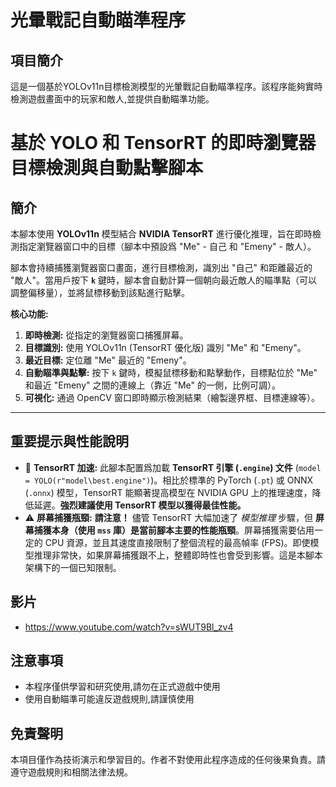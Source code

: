 # 光暈戰記自動瞄準程序

## 項目簡介

這是一個基於YOLOv11n目標檢測模型的光暈戰記自動瞄準程序。該程序能夠實時檢測遊戲畫面中的玩家和敵人,並提供自動瞄準功能。

# 基於 YOLO 和 TensorRT 的即時瀏覽器目標檢測與自動點擊腳本

## 簡介

本腳本使用 **YOLOv11n** 模型結合 **NVIDIA TensorRT** 進行優化推理，旨在即時檢測指定瀏覽器窗口中的目標（腳本中預設爲 "Me" - 自己 和 "Emeny" - 敵人）。

腳本會持續捕獲瀏覽器窗口畫面，進行目標檢測，識別出 "自己" 和距離最近的 "敵人"。當用戶按下 **`k`** 鍵時，腳本會自動計算一個朝向最近敵人的瞄準點（可以調整偏移量），並將鼠標移動到該點進行點擊。

**核心功能:**

1.  **即時檢測:** 從指定的瀏覽器窗口捕獲屏幕。
2.  **目標識別:** 使用 YOLOv11n (TensorRT 優化版) 識別 "Me" 和 "Emeny"。
3.  **最近目標:** 定位離 "Me" 最近的 "Emeny"。
4.  **自動瞄準與點擊:** 按下 `k` 鍵時，模擬鼠標移動和點擊動作，目標點位於 "Me" 和最近 "Emeny" 之間的連線上（靠近 "Me" 的一側，比例可調）。
5.  **可視化:** 通過 OpenCV 窗口即時顯示檢測結果（繪製邊界框、目標連線等）。

---

## 重要提示與性能說明

* 🚀 **TensorRT 加速:** 此腳本配置爲加載 **TensorRT 引擎 (`.engine`) 文件** (`model = YOLO(r"model\best.engine")`)。相比於標準的 PyTorch (`.pt`) 或 ONNX (`.onnx`) 模型，TensorRT 能顯著提高模型在 NVIDIA GPU 上的推理速度，降低延遲。**強烈建議使用 TensorRT 模型以獲得最佳性能。**
* ⚠️ **屏幕捕獲瓶頸:** **請注意！** 儘管 TensorRT 大幅加速了 *模型推理* 步驟，但 **屏幕捕獲本身（使用 `mss` 庫）是當前腳本主要的性能瓶頸**。屏幕捕獲需要佔用一定的 CPU 資源，並且其速度直接限制了整個流程的最高幀率 (FPS)。即使模型推理非常快，如果屏幕捕獲跟不上，整體即時性也會受到影響。這是本腳本架構下的一個已知限制。


## 影片
- https://www.youtube.com/watch?v=sWUT9Bl_zv4

## 注意事項
- 本程序僅供學習和研究使用,請勿在正式遊戲中使用
- 使用自動瞄準可能違反遊戲規則,請謹慎使用


## 免責聲明

本項目僅作為技術演示和學習目的。作者不對使用此程序造成的任何後果負責。請遵守遊戲規則和相關法律法規。


